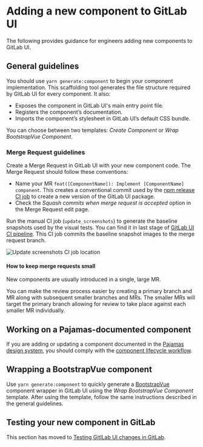 # Adding a new component to GitLab UI

The following provides guidance for engineers adding new components to GitLab UI.

## General guidelines

You should use `yarn generate:component` to begin your component implementation.
This scaffolding tool generates the file structure required by GitLab UI for every component.
It also:

- Exposes the component in GitLab UI's main entry point file.
- Registers the component’s documentation.
- Imports the component’s stylesheet in GitLab UI’s default CSS bundle.

You can choose between two templates: _Create Component_ or _Wrap BootstrapVue Component_.

### Merge Request guidelines

Create a Merge Request in GitLab UI with your new component code. The Merge Request should follow
these conventions:

- Name your MR `feat([ComponentName]): Implement [ComponentName] component`. This creates a
  conventional commit used by the [npm release CI job](https://gitlab.com/gitlab-org/gitlab-ui/pipelines)
  to create a new version of the GitLab UI package.
- Check the _Squash commits when merge request is accepted_ option in the Merge Request edit page.

Run the manual CI job (`update_screenshots`) to generate the baseline snapshots used by the visual
tests. You can find it in last stage of
[GitLab UI CI pipeline](https://gitlab.com/gitlab-org/gitlab-ui/pipelines).
This CI job commits the baseline snapshot images to the merge request branch.

![Update screenshots CI job location](../images/update_screenshots.png 'Update screenshots CI job location')

#### How to keep merge requests small

New components are usually introduced in a single, large MR.

You can make the review process easier by creating a primary branch and MR along with subsequent
smaller branches and MRs.
The smaller MRs will target the primary branch allowing for review to
take place against each smaller MR individually.

## Working on a Pajamas-documented component

If you are adding or updating a component documented in the
[Pajamas design system](https://design.gitlab.com), you should comply with the
[component lifecycle workflow](https://design.gitlab.com/contribute/lifecycle).

## Wrapping a BootstrapVue component

Use `yarn generate:component` to quickly generate a
[BootstrapVue](https://bootstrap-vue.org/) component wrapper in GitLab UI using
the _Wrap BootstrapVue Component_ template. After using the template, follow the same
instructions described in the general guidelines.

## Testing your new component in GitLab

This section has moved to [Testing GitlLab UI changes in GitLab](./gitlab_integration_test.md).

